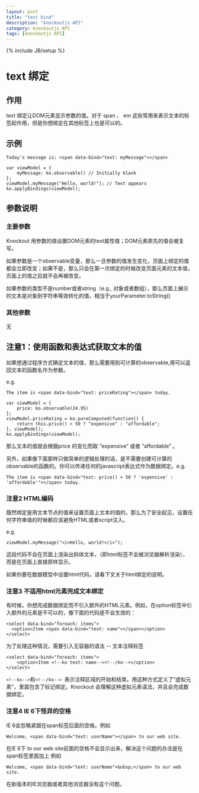 ```yaml
---
layout: post
title: "text bind"
description: "knockoutjs API"
category: knockoutjs API
tags: [knockoutjs API]
---
```

{% include JB/setup %}

# text 绑定

## 作用

text 绑定让DOM元素显示参数的值。对于 span 、 em 这些常用来表示文本的标签起作用，但是你想绑定在其他标签上也是可以的。 

## 示例

	Today's message is: <span data-bind="text: myMessage"></span>

    var viewModel = {
        myMessage: ko.observable() // Initially blank
    };
    viewModel.myMessage("Hello, world!"); // Text appears
    ko.applyBindings(viewModel);

## 参数说明

### 主要参数

Knockout 用参数的值设置DOM元素的text属性值；DOM元素原先的值会被复写。

如果参数是一个observable变量，那么一旦参数的值发生变化，页面上绑定的值都会立即改变；如果不是，那么只会在第一次绑定的时候改变页面元素的文本值，页面上的值之后就不会再被改变。

如果参数的类型不是number或者string（e.g., 对象或者数组），那么页面上展示的文本是对象到字符串等效转化的值，相当于yourParameter.toString()

### 其他参数

无

## 注意1：使用函数和表达式获取文本的值

如果想通过程序方式确定文本的值，那么需要用到可计算的observable,用可以返回文本的函数名作为参数。

e.g.

	The item is <span data-bind="text: priceRating"></span> today.

	var viewModel = {
        price: ko.observable(24.95)
    };
    viewModel.priceRating = ko.pureComputed(function() {
        return this.price() > 50 ? "expensive" : "affordable";
    }, viewModel);
    ko.applyBindings(viewModel);

那么文本的值就会根据price 的变化而取 “expensive” 或者 “affordable” 。

另外，如果像下面那样只做简单的逻辑处理的话，是不需要创建可计算的observable的函数的。你可以传递任何的javascript表达式作为数据绑定。e.g.


	The item is <span data-bind="text: price() > 50 ? 'expensive' : 'affordable'"></span> today.

### 注意2 HTML编码

既然绑定是用文本节点的值来设置页面上文本的值的，那么为了安全起见，设置任何字符串值的时候都应该避免HTML或者script注入。

e.g.

	viewModel.myMessage("<i>Hello, world!</i>");


这段代码不会在页面上渲染出斜体文本，（即html标签不会被浏览器解析渲染），而是在页面上直接原样显示。

如果你要在数据模型中设置html代码，请看下文关于html绑定的说明。

### 注意3 不适用html元素完成文本绑定

有时候，你想完成数据绑定而不引入额外的HTML元素。例如，在option标签中引入额外的元素是不可以的，像下面的代码是不会生效的：

	<select data-bind="foreach: items">
	  <option>Item <span data-bind="text: name"></span></option>
	</select>

为了处理这种情况，需要引入无容器的语法 -- 文本注释标签

	<select data-bind="foreach: items">
		<option>Item <!--ko text: name--><!--/ko--></option>
	</select>


```<!--ko-->```和```<!--/ko--> ```表示注释区域的开始和结束。用这种方式定义了“虚拟元素”，里面包含了标记绑定。Knockout 会理解这种虚拟元素语法，并且会完成数据绑定。

### 注意4 IE 6下怪异的空格

IE 6会忽略紧跟在span标签后面的空格。例如


	Welcome, <span data-bind="text: userName"></span> to our web site.

在IE 6下 to our web site前面的空格不会显示出来，解决这个问题的办法是在span标签里面加上&nbsp;例如

	Welcome, <span data-bind="text: userName">&nbsp;</span> to our web site.

在新版本的IE浏览器或者其他浏览器没有这个问题。
